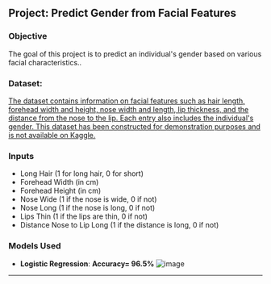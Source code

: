 ## Project: Predict Gender from Facial Features

### Objective
The goal of this project is to predict an individual's gender based on various facial characteristics..
### Dataset:
[The dataset contains information on facial features such as hair length, forehead width and height, nose width and length, lip thickness, and the distance from the nose to the lip. Each entry also includes the individual's gender. This dataset has been constructed for demonstration purposes and is not available on Kaggle.
](https://www.kaggle.com/datasets/elakiricoder/gender-classification-dataset)
### Inputs
- Long Hair (1 for long hair, 0 for short)
- Forehead Width (in cm)
- Forehead Height (in cm)
- Nose Wide (1 if the nose is wide, 0 if not)
- Nose Long (1 if the nose is long, 0 if not)
- Lips Thin (1 if the lips are thin, 0 if not)
- Distance Nose to Lip Long (1 if the distance is long, 0 if not)


### Models Used
- **Logistic Regression**: **Accuracy= 96.5%**
  ![image](https://github.com/AminAbd/Machine_Learning_Projects/assets/39317658/0fd9b758-001b-4f8d-895c-858adb5f80b5)

---

